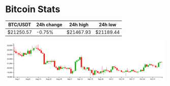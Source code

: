 # Bitcoin Stats

BTC/USDT|24h change|24h high|24h low|
|---|---|---|---|
|$21250.57|-0.75%|$21467.93|$21189.44|

<img src="./chart.svg">
